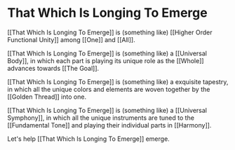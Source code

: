 # That Which Is Longing To Emerge

[[That Which Is Longing To Emerge]] is (something like) [[Higher Order Functional Unity]] among [[One]] and [[All]]. 

[[That Which Is Longing To Emerge]] is (something like) a [[Universal Body]], in which each part is playing its unique role as the [[Whole]] advances towards [[The Goal]]. 

[[That Which Is Longing To Emerge]] is (something like) a exquisite tapestry, in which all the unique colors and elements are woven together by the [[Golden Thread]] into one.  

[[That Which Is Longing To Emerge]] is (something like) a [[Universal Symphony]], in which all the unique instruments are tuned to the [[Fundamental Tone]] and playing their individual parts in [[Harmony]]. 

Let's help [[That Which Is Longing To Emerge]] emerge. 